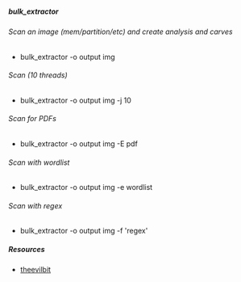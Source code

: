 ##### bulk_extractor
###### Scan an image (mem/partition/etc) and create analysis and carves
* bulk_extractor -o output img

###### Scan (10 threads)
* bulk_extractor -o output img -j 10

###### Scan for PDFs
* bulk_extractor -o output img -E pdf

###### Scan with wordlist
* bulk_extractor -o output img -e wordlist

###### Scan with regex
* bulk_extractor -o output img -f 'regex'

##### Resources
* [theevilbit](http://theevilbit.blogspot.com/2013/01/backtrack-forensics-bulkextractor.html)
